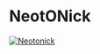 # NeotONick
[![Neotonick](https://i.ytimg.com/vi/WVkw0nZWe54/hqdefault.jpg?custom=true&w=196&h=110&stc=true&jpg444=true&jpgq=90&sp=68&sigh=WtJJ3108zj_--u1Cw_xyZU6mruY)](https://youtu.be/WVkw0nZWe54)
